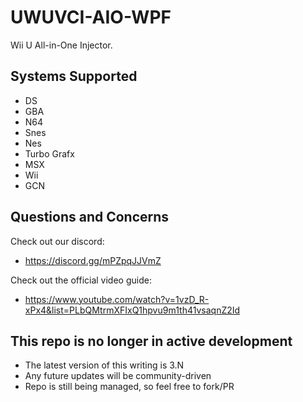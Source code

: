 # UWUVCI-AIO-WPF
 
 Wii U All-in-One Injector.
 
 ## Systems Supported
 
 * DS
 * GBA
 * N64
 * Snes
 * Nes
 * Turbo Grafx
 * MSX
 * Wii
 * GCN
 
 ## Questions and Concerns
 
 Check out our discord:
 * https://discord.gg/mPZpqJJVmZ
 
 Check out the official video guide:
 * https://www.youtube.com/watch?v=1vzD_R-xPx4&list=PLbQMtrmXFIxQ1hpvu9m1th41vsaqnZ2Id
 
 ## This repo is no longer in active development
 
 * The latest version of this writing is 3.N
 * Any future updates will be community-driven
 * Repo is still being managed, so feel free to fork/PR
